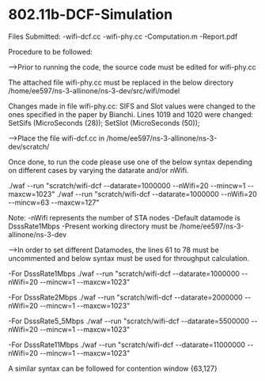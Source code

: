 # 802.11b-DCF-Simulation

Files Submitted:
-wifi-dcf.cc
-wifi-phy.cc
-Computation.m
-Report.pdf

Procedure to be followed:

-->Prior to running the code, the source code must be edited for wifi-phy.cc

The attached file wifi-phy.cc must be replaced in the below directory
/home/ee597/ns-3-allinone/ns-3-dev/src/wifi/model

Changes made in file wifi-phy.cc:
SIFS and Slot values were changed to the ones specified in the paper by Bianchi. Lines 1019 and 1020 were changed:
  SetSifs (MicroSeconds (28));
  SetSlot (MicroSeconds (50)); 
  
-->Place the file wifi-dcf.cc in /home/ee597/ns-3-allinone/ns-3-dev/scratch/

Once done, to run the code please use one of the below syntax depending on different cases by varying the datarate and/or nWifi.

./waf --run "scratch/wifi-dcf --datarate=1000000 --nWifi=20 --mincw=1 --maxcw=1023"
./waf --run "scratch/wifi-dcf --datarate=1000000 --nWifi=20 --mincw=63 --maxcw=127"

Note: 
-nWifi represents the number of STA nodes
-Default datamode is DsssRate1Mbps
-Present working directory must be /home/ee597/ns-3-allinone/ns-3-dev


-->In order to set different Datamodes, the lines 61 to 78 must be uncommented and below syntax must be used for throughput calculation.

-For DsssRate1Mbps
./waf --run "scratch/wifi-dcf --datarate=1000000 --nWifi=20 --mincw=1 --maxcw=1023"

-For DsssRate2Mbps
./waf --run "scratch/wifi-dcf --datarate=2000000 --nWifi=20 --mincw=1 --maxcw=1023"

-For DsssRate5_5Mbps
./waf --run "scratch/wifi-dcf --datarate=5500000 --nWifi=20 --mincw=1 --maxcw=1023"

-For DsssRate11Mbps
./waf --run "scratch/wifi-dcf --datarate=11000000 --nWifi=20 --mincw=1 --maxcw=1023"

A similar syntax can be followed for contention window {63,127}
